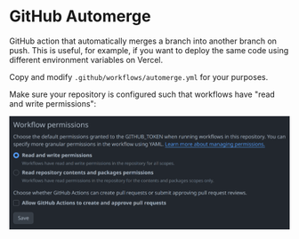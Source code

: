 # GitHub Automerge

GitHub action that automatically merges a branch into another branch on push. This is useful, for example, if you want to deploy the same code using different environment variables on Vercel.

Copy and modify `.github/workflows/automerge.yml` for your purposes.

Make sure your repository is configured such that workflows have "read and write permissions":

![Workflow permissions](./screenshot.png)
